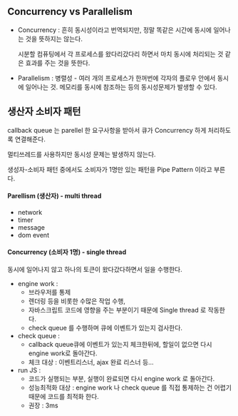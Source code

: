 

## Concurrency vs Parallelism

- Concurrency  : 흔히 동시성이라고 번역되지만, 정말 똑같은 시간에 동시에 일어나는 것을 뜻하지는 않는다.

  시분할 컴퓨팅에서 각 프로세스를 왔다리갔다리 하면서 마치 동시에 처리되는 것 같은 효과를 주는 것을 뜻한다.

- Parallelism : 병렬성 - 여러 개의 프로세스가 한꺼번에 각자의 플로우 안에서 동시에 일어나는 것. 메모리를 동시에 참조하는 등의 동시성문제가 발생할 수 있다. 



## 생산자 소비자 패턴

callback queue 는 parellel 한 요구사항을 받아서 큐가 Concurrency 하게 처리하도록 연결해준다.

멀티쓰레드를 사용하지만 동시성 문제는 발생하지 않는다.

생성자-소비자 패턴 중에서도 소비자가 1명만 있는 패턴을 Pipe Pattern 이라고 부른다.



#### Parellism (생산자) - multi thread

- network
- timer
- message
- dom event



#### Concurrency (소비자 1명) - single thread

동시에 일어나지 않고 하나의 토큰이 왔다갔다하면서 일을 수행한다.

- engine work : 
  - 브라우저를 통제
  - 렌더링 등을 비롯한 수많은 작업 수행, 
  - 자바스크립트 코드에 영향을 주는 부분이기 때문에 Single thread 로 작동한다. 
  - check queue 를 수행하며 큐에 이벤트가 있는지 검사한다.
- check queue : 
  - callback queue큐에 이벤트가 있는지 체크한뒤에, 할일이 없으면 다시 engine work로 돌아간다. 
  - 체크 대상 : 이벤트리스너, ajax 완료 리스너 등...
- run JS : 
  - 코드가 실행되는 부분, 실행이 완료되면 다시 engine work 로 돌아간다. 
  - 성능최적화 대상 : engine work 나 check queue 를 직접 통제하는 건 어렵기 때문에 코드를 최적화 한다. 
  - 권장 : 3ms